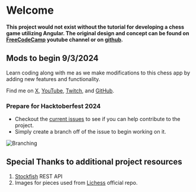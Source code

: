 # Welcome

**This project would not exist without the tutorial for developing a chess game utilizing Angular. The original design and concept can be found on [FreeCodeCamp](https://youtu.be/fJIsqZmQVZQ) youtube channel or on [github](https://awsomecstutorials.github.io/chess-game/).**

## Mods to begin 9/3/2024
Learn coding along with me as we make modifications to this chess app by adding new features and functionality. 

Find me on [X](https://x.com/ProdigalTechie), [YouTube](https://youtube.com/@ProdigalTechie), [Twitch](https://twitch.tv/techprodigal), and [GitHub](https://github.com/ProdigalTechie).


### Prepare for Hacktoberfest 2024 

- Checkout the [current issues](https://github.com/ProdigalTechie/chess/issues) to see if you can help contribute to the project.
- Simply create a branch off of the issue to begin working on it.

![Branching](../chess/src/assets/github-images/Branching.png "Braching.png")

## Special Thanks to additional project resources

1. [Stockfish](https://stockfish.online/) REST API 
2. Images for pieces used from [Lichess](https://github.com/lichess-org) official repo.
